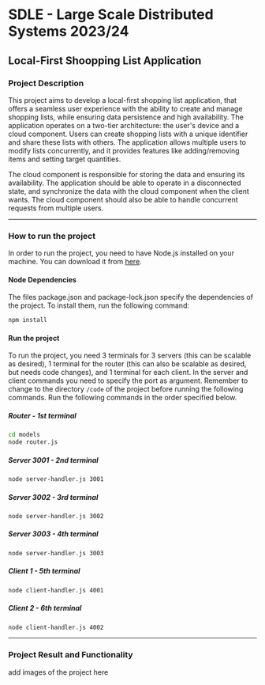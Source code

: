 # SDLE - Large Scale Distributed Systems 2023/24

## Local-First Shoopping List Application

### Project Description
This project aims to develop a local-first shopping list application, that offers a seamless user experience with the ability to create and manage shopping lists, while ensuring data persistence and high availability. The application operates on a two-tier architecture: the user's device and a cloud component. Users can create shopping lists with a unique identifier and share these lists with others. The application allows multiple users to modify lists concurrently, and it provides features like adding/removing items and setting target quantities.

The cloud component is responsible for storing the data and ensuring its availability. The application should be able to operate in a disconnected state, and synchronize the data with the cloud component when the client wants. The cloud component should also be able to handle concurrent requests from multiple users.

---

### How to run the project
In order to run the project, you need to have Node.js installed on your machine. You can download it from [here](https://nodejs.org/en/download/).

#### Node Dependencies
The files package.json and package-lock.json specify the dependencies of the project. To install them, run the following command:

```bash
npm install
```

#### Run the project
To run the project, you need 3 terminals for 3 servers (this can be scalable as desired), 1 terminal for the router (this can also be scalable as desired, but needs code changes), and 1 terminal for each client. In the server and client commands you need to specify the port as argument. Remember to change to the directory ```/code``` of the project before running the following commands. Run the following commands in the order specified below.

##### Router - 1st terminal
```bash
cd models
node router.js
```
##### Server 3001 - 2nd terminal
```bash
node server-handler.js 3001
```
##### Server 3002 - 3rd terminal
```bash
node server-handler.js 3002
```
##### Server 3003 - 4th terminal
```bash
node server-handler.js 3003
```
##### Client 1 - 5th terminal
```bash
node client-handler.js 4001
```
##### Client 2 - 6th terminal
```bash
node client-handler.js 4002
```

---

### Project Result and Functionality

add images of the project here